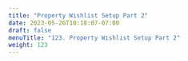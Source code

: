 ```yaml
---
title: "Property Wishlist Setup Part 2"
date: 2023-05-26T10:18:07-07:00
draft: false
menuTitle: "123. Property Wishlist Setup Part 2"
weight: 123
---
```


